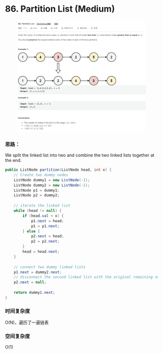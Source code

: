 # 86. Partition List (Medium)

<figure><img src="../../../.gitbook/assets/image (76).png" alt=""><figcaption></figcaption></figure>

### 思路：

We split the linked list into two and combine the two linked lists together at the end.

```java
public ListNode partition(ListNode head, int x) {
    // Create two dummy nodes
    ListNode dummy1 = new ListNode(-1);
    ListNode dummy2 = new ListNode(-1);
    ListNode p1 = dummy1;
    ListNode p2 = dummy2;

    // iterate the linked list
    while (head != null) {
        if (head.val < x) {
            p1.next = head;
            p1 = p1.next;
        } else {
            p2.next = head;
            p2 = p2.next;
        }
        head = head.next;
    }
    
    // connect two dummy linked lists
    p1.next = dummy2.next;
    // disconnect the second linked list with the original remaining nodes
    p2.next = null;

    return dummy1.next;
}
```

### 时间复杂度

O(N)，遍历了一遍链表

### 空间复杂度

O(1)
